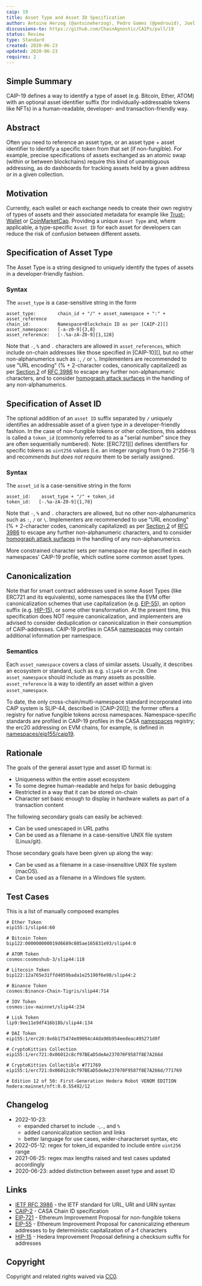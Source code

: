 ```yaml
---
caip: 19
title: Asset Type and Asset ID Specification
author: Antoine Herzog (@antoineherzog), Pedro Gomes (@pedrouid), Joel Thorstensson (@oed)
discussions-to: https://github.com/ChainAgnostic/CAIPs/pull/19
status: Review
type: Standard
created: 2020-06-23
updated: 2020-06-23
requires: 2
---
```


## Simple Summary

CAIP-19 defines a way to identify a type of asset (e.g. Bitcoin, Ether, ATOM)
with an optional asset identifier suffix (for individually-addressable tokens
like NFTs) in a human-readable, developer- and transaction-friendly way.

## Abstract

Often you need to reference an asset type, or an asset type + asset identifier
to identify a specific token from that set (if non-fungible). For example,
precise specifications of assets exchanged as an atomic swap (within or between
blockchains) require this kind of unambiguous addressing, as do dashboards for
tracking assets held by a given address or in a given collection.

## Motivation

Currently, each wallet or each exchange needs to create their own registry of
types of assets and their associated metadata for example like
[Trust-Wallet](https://github.com/trustwallet/assets/tree/master/blockchains) or
[CoinMarketCap](https://coinmarketcap.com/). Providing a unique `Asset Type`
and, where applicable, a type-specific `Asset ID` for each asset for developers
can reduce the risk of confusion between different assets.

## Specification of Asset Type

The Asset Type is a string designed to uniquely identify the types of assets in
a developer-friendly fashion.

### Syntax

The `asset_type` is a case-sensitive string in the form

```
asset_type:        chain_id + "/" + asset_namespace + ":" + asset_reference
chain_id:          Namespace+Blockchain ID as per [CAIP-2][]
asset_namespace:   [-a-z0-9]{3,8}
asset_reference:   [-.%a-zA-Z0-9]{1,128}
```

Note that `-`, `%` and `.` characters are allowed in `asset_references`, which
include on-chain addresses like those specified in [CAIP-10][], but no other
non-alphanumerics such as `:`, `/` or `\`.  Implementers are recommended to use
"URL encoding" (% + 2-character codes, canonically capitalized) as per [Section
2][rfc3986sec2.1] of [RFC 3986][rfc3986] to escape any further non-alphanumeric
characters, and to consider [homograph attack surfaces][homograph] in the
handling of any non-alphanumerics.

## Specification of Asset ID

The optional addition of an `asset ID` suffix separated by `/` uniquely
identifies an addressable asset of a given type in a developer-friendly fashion.
In the case of non-fungible tokens or other collections, this address is called
a `token_id` (commonly referred to as a "serial number" since they are often
sequentially numbered). Note: [ERC721][] defines identifiers for specific tokens
as `uint256` values (i.e. an integer ranging from 0 to 2^256-1) and recommends
_but does not require_ them to be serially assigned.

### Syntax

The `asset_id` is a case-sensitive string in the form

```
asset_id:    asset_type + "/" + token_id 
token_id:   [-.%a-zA-Z0-9]{1,78}

```

Note that `-`, `%` and `.` characters are allowed, but no other
non-alphanumerics such as `:`, `/` or `\`.  Implementers are recommended to use
"URL encoding" (% + 2-character codes, canonically capitalized) as per [Section
2][rfc3986sec2.1] of [RFC 3986][rfc3986] to escape any further non-alphanumeric
characters, and to consider [homograph attack surfaces][homograph] in the handling
of any non-alphanumerics.  

More constrained character sets per namespace may be specified in each namespaces'
CAIP-19 profile, which outline some common asset types.

## Canonicalization

Note that for smart contract addresses used in some Asset Types (like ERC721 and
its equivalents), some namespaces like the EVM offer canonicalization schemes
that use capitalization (e.g. [EIP-55][]), an option suffix (e.g. [HIP-15][]),
or some other transformation. At the present time, this specification
does NOT require canonicalization, and implementers are advised to consider
deduplication or canonicalization in their consumption of CAIP-addresses.
CAIP-19 profiles in CASA [namespaces][] may contain additional information per
namespace.

### Semantics

Each `asset_namespace` covers a class of similar assets. Usually, it describes
an ecosystem or standard, such as e.g. `slip44` or `erc20`. One
`asset_namespace` should include as many assets as possible. `asset_reference`
is a way to identify an asset within a given `asset_namespace`.

To date, the only cross-chain/multi-namespace standard incorporated into CAIP
system is SLIP-44, described in [CAIP-20][]; the former offers a registry for
native fungible tokens across namespaces. Namespace-specific standards are
profiled in CAIP-19 profiles in the CASA [namespaces][] registry; the erc20
addressing on EVM chains, for example, is defined in
[namespaces/eip155/caip19](https://namespaces.chainagnostic.org/eip155/caip19). 

## Rationale

The goals of the general asset type and asset ID format is:

- Uniqueness within the entire asset ecosystem
- To some degree human-readable and helps for basic debugging
- Restricted in a way that it can be stored on-chain
- Character set basic enough to display in hardware wallets as part of a
  transaction content

The following secondary goals can easily be achieved:

- Can be used unescaped in URL paths
- Can be used as a filename in a case-sensitive UNIX file system (Linux/git).

Those secondary goals have been given up along the way:

- Can be used as a filename in a case-insensitive UNIX file system (macOS).
- Can be used as a filename in a Windows file system.

## Test Cases

This is a list of manually composed examples

```
# Ether Token
eip155:1/slip44:60

# Bitcoin Token
bip122:000000000019d6689c085ae165831e93/slip44:0

# ATOM Token
cosmos:cosmoshub-3/slip44:118

# Litecoin Token
bip122:12a765e31ffd4059bada1e25190f6e98/slip44:2

# Binance Token
cosmos:Binance-Chain-Tigris/slip44:714

# IOV Token
cosmos:iov-mainnet/slip44:234

# Lisk Token
lip9:9ee11e9df416b18b/slip44:134

# DAI Token
eip155:1/erc20:0x6b175474e89094c44da98b954eedeac495271d0f

# CryptoKitties Collection
eip155:1/erc721:0x06012c8cf97BEaD5deAe237070F9587f8E7A266d

# CryptoKitties Collectible #771769
eip155:1/erc721:0x06012c8cf97BEaD5deAe237070F9587f8E7A266d/771769

# Edition 12 of 50: First-Generation Hedera Robot VENOM EDITION
hedera:mainnet/nft:0.0.55492/12
```

## Changelog

- 2022-10-23: 
    - expanded charset to include `-`,`.`, and `%`
    - added canonicalization section and links
    - better language for use cases, wider-characterset syntax, etc 
- 2022-05-12: regex for token_id expanded to include entire `uint256` range
- 2021-06-25: regex max lengths raised and test cases updated accordingly
- 2020-06-23: added distinction between asset type and asset ID 

## Links

- [IETF RFC 3986][rfc3986] - the IETF standard for URL, URI and URN syntax
- [CAIP-2][] - CASA Chain ID specification
- [EIP-721][] - Ethereum Improvement Proposal for non-fungible tokens
- [EIP-55][] - Ethereum Improvement Proposal for canonicalizing ethereum addresses to by deterministic capitalization of a-f characters
- [HIP-15][] - Hedera Improvement Proposal defining a checksum suffix for addresses

[namespaces]: https://namespaces.chainagnostic.org/
[EIP-55]: https://eips.ethereum.org/EIPS/eip-55
[EIP-721]: https://eips.ethereum.org/EIPS/eip-721
[HIP-15]: https://github.com/hashgraph/hedera-improvement-proposal/blob/main/HIP/hip-15.md
[CAIP-2]: https://ChainAgnostic.org/CAIPs/caip-2
[rfc3986]: https://www.rfc-editor.org/rfc/rfc3986
[rfc3986sec2.1]: https://www.rfc-editor.org/rfc/rfc3986#section-2.1
[homograph]: https://en.wikipedia.org/wiki/IDN_homograph_attack

## Copyright

Copyright and related rights waived via [CC0](../LICENSE).
